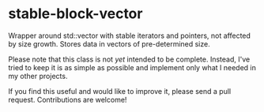 # stable-block-vector
Wrapper around std::vector with stable iterators and pointers, not affected by size growth. Stores data in vectors of pre-determined size.

Please note that this class is not *yet* intended to be complete. Instead, I've tried to keep it is as simple as possible and implement only what I needed in my other projects.

If you find this useful and would like to improve it, please send a pull request. Contributions are welcome!
